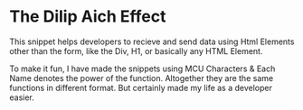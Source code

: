 # The Dilip Aich Effect
 This snippet helps developers to recieve and send data using Html Elements other than the form, like the Div, H1, or basically any HTML Element.

 To make it fun, I have made the snippets using MCU Characters & Each Name denotes the power of the function.
 Altogether they are the same functions in different format. But certainly made my life as a developer easier.




